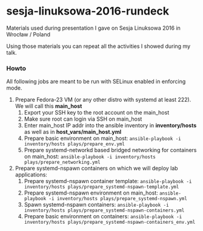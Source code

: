 # sesja-linuksowa-2016-rundeck

Materials used during presentation I gave on Sesja Linuksowa 2016 in Wrocław / Poland

Using those materials you can repeat all the activities I showed during my talk.

### Howto ###

All following jobs are meant to be run with SELinux enabled in enforcing mode.

1. Prepare Fedora-23 VM (or any other distro with systemd at least 222). We will call this **main_host**
    1. Export your SSH key to the root account on the main_host
    1. Make sure root can login via SSH on main_host
    1. Enter main_host IP addr into the ansible inventory in **inventory/hosts** as well as in **host_vars/main_host.yml**
    1. Prepare basic environment on main_host: `ansible-playbook -i inventory/hosts plays/prepare_env.yml` 
    1. Prepare systemd-networkd based bridged networking for containers on main_host: `ansible-playbook -i inventory/hosts plays/prepare_networking.yml`
1. Prepare systemd-nspawn containers on which we will deploy lab applications:
    1. Prepare systemd-nspawn container template: `ansible-playbook -i inventory/hosts plays/prepare_systemd-nspawn-template.yml`
    1. Prepare systemd-nspawn environment on main_host: `ansible-playbook -i inventory/hosts plays/prepare_systemd-nspawn.yml`
    1. Spawn systemd-nspawn containers: `ansible-playbook -i inventory/hosts plays/prepare_systemd-nspawn-containers.yml `
    1. Prepare basic environment on containers: `ansible-playbook -i inventory/hosts plays/prepare_systemd-nspawn-containers_env.yml`